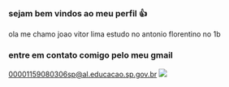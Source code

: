 ### sejam bem vindos ao meu perfil 👍

ola me chamo joao vitor lima
estudo no antonio florentino no 1b
### entre em contato comigo pelo meu gmail
00001159080306sp@al.educacao.sp.gov.br
![](https://media1.tenor.com/m/iSFRzuKlcIQAAAAC/international-friendship-day-friendship-day.gif)
